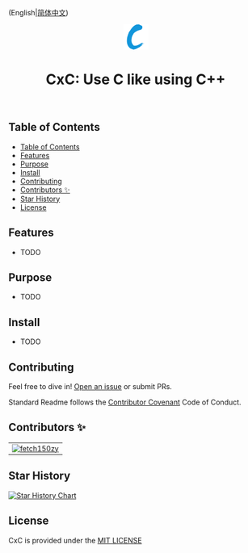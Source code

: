 (English|[简体中文](./README.zh-CN.md))
<div align="center">
  <img src="./resources/CxC.png" width="50px">
  <h1>CxC: Use C like using C++</h1>
  <br>
</div>

## Table of Contents
- [Table of Contents](#table-of-contents)
- [Features](#features)
- [Purpose](#purpose)
- [Install](#install)
- [Contributing](#contributing)
- [Contributors ✨](#contributors-)
- [Star History](#star-history)
- [License](#license)

## Features

- TODO

## Purpose

- TODO

## Install

- TODO

## Contributing

Feel free to dive in! [Open an issue](https://github.com/fetch150zy/CxC/issues/new) or submit PRs.

Standard Readme follows the [Contributor Covenant](http://contributor-covenant.org/version/1/3/0/) Code of Conduct.

## Contributors ✨

<table>
  <tbody>
    <tr>
      <td valign="top"><a href="https://github.com/fetch150zy"><img src="https://avatars.githubusercontent.com/u/88130255?v=4" width="100px;" alt="fetch150zy"/></td>
    </tr>
  </tbody>
</table>

## Star History

[![Star History Chart](https://api.star-history.com/svg?repos=fetch150zy/CxC&type=Date)](https://star-history.com/#fetch150zy/CxC&Date)

## License
CxC is provided under the [MIT LICENSE](./LICENSE)
